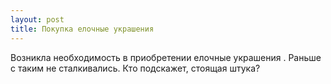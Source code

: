 ```yaml
---
layout: post 
title: Покупка елочные украшения 
--- 
```

Возникла необходимость в приобретении елочные украшения . Раньше с таким не сталкивались. Кто подскажет, стоящая штука?